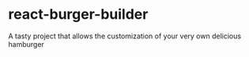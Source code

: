 # react-burger-builder
A tasty project that allows the customization of your very own delicious hamburger
